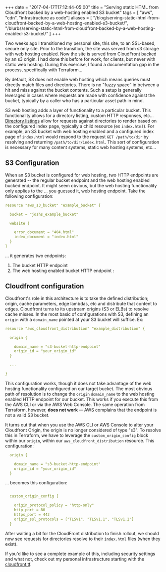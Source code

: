 +++
date = "2017-04-17T17:12:44-05:00"
title = "Serving static HTML from Cloudfront backed by a web-hosting enabled S3 bucket"
tags = [ "aws", "cdn", "infrastructure as code"]
aliases = [ "/blog/serving-static-html-from-cloudfront-backed-by-a-web-hosting-enabled-s3-bucket/", "/blurbs/serving-static-html-from-cloudfront-backed-by-a-web-hosting-enabled-s3-bucket/" ]
+++

Two weeks ago I transitioned my personal site, this site, to an SSL-based, secure only site. Prior to the transition,
the site was served from s3 storage with web hosting enabled. Now the site is served from CloudFront backed by an
s3 origin. I had done this before for work, for clients, but never with static web hosting. During this exercise, I
found a documentation gap in the process, specifically with Terraform...

By default, S3 does not enable web hosting which means queries must directly match files and directories. There is
no "fuzzy space" in between a hit and miss against the bucket contents. Such a setup is generally leveraged in cases
where requests are made with confidence against the bucket, typically by a caller who has a particular asset path in
mind.

S3 web hosting adds a layer of functionality to a particular bucket. This functionality allows for a directory
listing, custom HTTP responses, etc... [Directory listings](https://wiki.apache.org/httpd/DirectoryListings) allow for
requests against directories to render based on the configured index page, typically a child resource (ex `index.html`).
For example, an S3 bucket with web hosting enabled and a configured index page of `index.html` would respond to the
request `GET /path/to/dir` by resolving and returning `/path/to/dir/index.html`. This sort of configuration is
necessary for many content systems, static web hosting systems, etc...

## S3 Configuration

When an S3 bucket is configured for web hosting, two HTTP endpoints are generated -- the regular bucket endpoint and the
  web hosting enabled bucked endpoint. It might seem obvious, but the web hosting functionality only applies to the
  ... you guessed it, web hosting endpoint. Take the following configuration:

```yaml
resource "aws_s3_bucket" "example_bucket" {

  bucket = "joshs_example_bucket"

  website {

    error_document = "404.html"
    index_document = "index.html"
  }
}
```

... it generates two endpoints:

1. The bucket HTTP endpoint
2. The web hosting enabled bucket HTTP endpoint :

## Cloudfront configuration

Cloudfront's role in this architecture is to take the defined distribution; origin, cache parameters, edge lambdas,
  etc and distribute that content to edges. Cloudfront turns to its upstream origins (S3 or ELBs) to resolve cache
  misses. In the most basic of configurations with S3, defining an `origin` with a `domain_name` pointed at your S3
  bucket will suffice. Ex:

```yaml
resource "aws_cloudfront_distribution" "example_distribution" {

  origin {

    domain_name = "s3-bucket-http-endpoint"
    origin_id = "your_origin_id"
  }

  ...

}
```

This configuration works, though it does not take advantage of the web hosting functionality configured on our target
  bucket. The most obvious path of resolution is to change the `origin` `domain_name` to the web hosting enabled
  HTTP endpoint for our bucket. This works if you execute this from the AWS CLI or via the AWS Web Console. The
  same operation from Terraform, however, **does not work** -- AWS complains that the endpoint is not a valid S3 bucket.

It turns out that when you use the AWS CLI or AWS Console to alter your Cloudfront Origin, the origin is no longer
  considered of type "s3". To resolve this in Terraform, we have to leverage the `custom_origin_config` block within
  our `origin`, within our `aws_cloudfront_distribution` resource. This configuration:

```yaml
  origin {

    domain_name = "s3-bucket-http-endpoint"
    origin_id = "your_origin_id"
  }
```

... becomes this configuration:

```yaml

  custom_origin_config {

    origin_protocol_policy = "http-only"
    http_port = 80
    https_port = 443
    origin_ssl_protocols = ["TLSv1", "TLSv1.1", "TLSv1.2"]
  }
```

After waiting a bit for the CloudFront distribution to finish rollout, we should now see requests for directories
  resolve to their `index.html` files (when they exist).

If you'd like to see a complete example of this, including security settings and what not, check out my personal
  infrastructure starting with the [cloudfront.tf](https://github.com/joshdurbin/aws-infrastructure/blob/master/cloudfront.tf).
